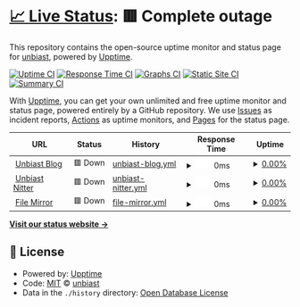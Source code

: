 # [📈 Live Status](https://status.unbia.st): <!--live status--> **🟥 Complete outage**

This repository contains the open-source uptime monitor and status page for [unbiast](https://status.unbia.st), powered by [Upptime](https://github.com/upptime/upptime).

[![Uptime CI](https://github.com/unbiast/status/workflows/Uptime%20CI/badge.svg)](https://github.com/unbiast/status/actions?query=workflow%3A%22Uptime+CI%22)
[![Response Time CI](https://github.com/unbiast/status/workflows/Response%20Time%20CI/badge.svg)](https://github.com/unbiast/status/actions?query=workflow%3A%22Response+Time+CI%22)
[![Graphs CI](https://github.com/unbiast/status/workflows/Graphs%20CI/badge.svg)](https://github.com/unbiast/status/actions?query=workflow%3A%22Graphs+CI%22)
[![Static Site CI](https://github.com/unbiast/status/workflows/Static%20Site%20CI/badge.svg)](https://github.com/unbiast/status/actions?query=workflow%3A%22Static+Site+CI%22)
[![Summary CI](https://github.com/unbiast/status/workflows/Summary%20CI/badge.svg)](https://github.com/unbiast/status/actions?query=workflow%3A%22Summary+CI%22)

With [Upptime](https://upptime.js.org), you can get your own unlimited and free uptime monitor and status page, powered entirely by a GitHub repository. We use [Issues](https://github.com/unbiast/status/issues) as incident reports, [Actions](https://github.com/unbiast/status/actions) as uptime monitors, and [Pages](https://status.unbia.st) for the status page.

<!--start: status pages-->
<!-- This summary is generated by Upptime (https://github.com/upptime/upptime) -->
<!-- Do not edit this manually, your changes will be overwritten -->
<!-- prettier-ignore -->
| URL | Status | History | Response Time | Uptime |
| --- | ------ | ------- | ------------- | ------ |
| <img alt="" src="https://icons.duckduckgo.com/ip3/unbia.st.ico" height="13"> [Unbiast Blog](https://unbia.st) | 🟥 Down | [unbiast-blog.yml](https://github.com/unbiast/status/commits/HEAD/history/unbiast-blog.yml) | <details><summary><img alt="Response time graph" src="./graphs/unbiast-blog/response-time-week.png" height="20"> 0ms</summary><br><a href="https://status.unbia.st/history/unbiast-blog"><img alt="Response time 0" src="https://img.shields.io/endpoint?url=https%3A%2F%2Fraw.githubusercontent.com%2Funbiast%2Fstatus%2FHEAD%2Fapi%2Funbiast-blog%2Fresponse-time.json"></a><br><a href="https://status.unbia.st/history/unbiast-blog"><img alt="24-hour response time 0" src="https://img.shields.io/endpoint?url=https%3A%2F%2Fraw.githubusercontent.com%2Funbiast%2Fstatus%2FHEAD%2Fapi%2Funbiast-blog%2Fresponse-time-day.json"></a><br><a href="https://status.unbia.st/history/unbiast-blog"><img alt="7-day response time 0" src="https://img.shields.io/endpoint?url=https%3A%2F%2Fraw.githubusercontent.com%2Funbiast%2Fstatus%2FHEAD%2Fapi%2Funbiast-blog%2Fresponse-time-week.json"></a><br><a href="https://status.unbia.st/history/unbiast-blog"><img alt="30-day response time 0" src="https://img.shields.io/endpoint?url=https%3A%2F%2Fraw.githubusercontent.com%2Funbiast%2Fstatus%2FHEAD%2Fapi%2Funbiast-blog%2Fresponse-time-month.json"></a><br><a href="https://status.unbia.st/history/unbiast-blog"><img alt="1-year response time 0" src="https://img.shields.io/endpoint?url=https%3A%2F%2Fraw.githubusercontent.com%2Funbiast%2Fstatus%2FHEAD%2Fapi%2Funbiast-blog%2Fresponse-time-year.json"></a></details> | <details><summary><a href="https://status.unbia.st/history/unbiast-blog">0.00%</a></summary><a href="https://status.unbia.st/history/unbiast-blog"><img alt="All-time uptime 22.77%" src="https://img.shields.io/endpoint?url=https%3A%2F%2Fraw.githubusercontent.com%2Funbiast%2Fstatus%2FHEAD%2Fapi%2Funbiast-blog%2Fuptime.json"></a><br><a href="https://status.unbia.st/history/unbiast-blog"><img alt="24-hour uptime 0.00%" src="https://img.shields.io/endpoint?url=https%3A%2F%2Fraw.githubusercontent.com%2Funbiast%2Fstatus%2FHEAD%2Fapi%2Funbiast-blog%2Fuptime-day.json"></a><br><a href="https://status.unbia.st/history/unbiast-blog"><img alt="7-day uptime 0.00%" src="https://img.shields.io/endpoint?url=https%3A%2F%2Fraw.githubusercontent.com%2Funbiast%2Fstatus%2FHEAD%2Fapi%2Funbiast-blog%2Fuptime-week.json"></a><br><a href="https://status.unbia.st/history/unbiast-blog"><img alt="30-day uptime 0.00%" src="https://img.shields.io/endpoint?url=https%3A%2F%2Fraw.githubusercontent.com%2Funbiast%2Fstatus%2FHEAD%2Fapi%2Funbiast-blog%2Fuptime-month.json"></a><br><a href="https://status.unbia.st/history/unbiast-blog"><img alt="1-year uptime 0.00%" src="https://img.shields.io/endpoint?url=https%3A%2F%2Fraw.githubusercontent.com%2Funbiast%2Fstatus%2FHEAD%2Fapi%2Funbiast-blog%2Fuptime-year.json"></a></details>
| <img alt="" src="https://icons.duckduckgo.com/ip3/nitter.unbia.st.ico" height="13"> [Unbiast Nitter](https://nitter.unbia.st) | 🟥 Down | [unbiast-nitter.yml](https://github.com/unbiast/status/commits/HEAD/history/unbiast-nitter.yml) | <details><summary><img alt="Response time graph" src="./graphs/unbiast-nitter/response-time-week.png" height="20"> 0ms</summary><br><a href="https://status.unbia.st/history/unbiast-nitter"><img alt="Response time 0" src="https://img.shields.io/endpoint?url=https%3A%2F%2Fraw.githubusercontent.com%2Funbiast%2Fstatus%2FHEAD%2Fapi%2Funbiast-nitter%2Fresponse-time.json"></a><br><a href="https://status.unbia.st/history/unbiast-nitter"><img alt="24-hour response time 0" src="https://img.shields.io/endpoint?url=https%3A%2F%2Fraw.githubusercontent.com%2Funbiast%2Fstatus%2FHEAD%2Fapi%2Funbiast-nitter%2Fresponse-time-day.json"></a><br><a href="https://status.unbia.st/history/unbiast-nitter"><img alt="7-day response time 0" src="https://img.shields.io/endpoint?url=https%3A%2F%2Fraw.githubusercontent.com%2Funbiast%2Fstatus%2FHEAD%2Fapi%2Funbiast-nitter%2Fresponse-time-week.json"></a><br><a href="https://status.unbia.st/history/unbiast-nitter"><img alt="30-day response time 0" src="https://img.shields.io/endpoint?url=https%3A%2F%2Fraw.githubusercontent.com%2Funbiast%2Fstatus%2FHEAD%2Fapi%2Funbiast-nitter%2Fresponse-time-month.json"></a><br><a href="https://status.unbia.st/history/unbiast-nitter"><img alt="1-year response time 0" src="https://img.shields.io/endpoint?url=https%3A%2F%2Fraw.githubusercontent.com%2Funbiast%2Fstatus%2FHEAD%2Fapi%2Funbiast-nitter%2Fresponse-time-year.json"></a></details> | <details><summary><a href="https://status.unbia.st/history/unbiast-nitter">0.00%</a></summary><a href="https://status.unbia.st/history/unbiast-nitter"><img alt="All-time uptime 22.77%" src="https://img.shields.io/endpoint?url=https%3A%2F%2Fraw.githubusercontent.com%2Funbiast%2Fstatus%2FHEAD%2Fapi%2Funbiast-nitter%2Fuptime.json"></a><br><a href="https://status.unbia.st/history/unbiast-nitter"><img alt="24-hour uptime 0.00%" src="https://img.shields.io/endpoint?url=https%3A%2F%2Fraw.githubusercontent.com%2Funbiast%2Fstatus%2FHEAD%2Fapi%2Funbiast-nitter%2Fuptime-day.json"></a><br><a href="https://status.unbia.st/history/unbiast-nitter"><img alt="7-day uptime 0.00%" src="https://img.shields.io/endpoint?url=https%3A%2F%2Fraw.githubusercontent.com%2Funbiast%2Fstatus%2FHEAD%2Fapi%2Funbiast-nitter%2Fuptime-week.json"></a><br><a href="https://status.unbia.st/history/unbiast-nitter"><img alt="30-day uptime 0.00%" src="https://img.shields.io/endpoint?url=https%3A%2F%2Fraw.githubusercontent.com%2Funbiast%2Fstatus%2FHEAD%2Fapi%2Funbiast-nitter%2Fuptime-month.json"></a><br><a href="https://status.unbia.st/history/unbiast-nitter"><img alt="1-year uptime 0.00%" src="https://img.shields.io/endpoint?url=https%3A%2F%2Fraw.githubusercontent.com%2Funbiast%2Fstatus%2FHEAD%2Fapi%2Funbiast-nitter%2Fuptime-year.json"></a></details>
| <img alt="" src="https://icons.duckduckgo.com/ip3/files.unbia.st.ico" height="13"> [File Mirror](https://files.unbia.st) | 🟥 Down | [file-mirror.yml](https://github.com/unbiast/status/commits/HEAD/history/file-mirror.yml) | <details><summary><img alt="Response time graph" src="./graphs/file-mirror/response-time-week.png" height="20"> 0ms</summary><br><a href="https://status.unbia.st/history/file-mirror"><img alt="Response time 0" src="https://img.shields.io/endpoint?url=https%3A%2F%2Fraw.githubusercontent.com%2Funbiast%2Fstatus%2FHEAD%2Fapi%2Ffile-mirror%2Fresponse-time.json"></a><br><a href="https://status.unbia.st/history/file-mirror"><img alt="24-hour response time 0" src="https://img.shields.io/endpoint?url=https%3A%2F%2Fraw.githubusercontent.com%2Funbiast%2Fstatus%2FHEAD%2Fapi%2Ffile-mirror%2Fresponse-time-day.json"></a><br><a href="https://status.unbia.st/history/file-mirror"><img alt="7-day response time 0" src="https://img.shields.io/endpoint?url=https%3A%2F%2Fraw.githubusercontent.com%2Funbiast%2Fstatus%2FHEAD%2Fapi%2Ffile-mirror%2Fresponse-time-week.json"></a><br><a href="https://status.unbia.st/history/file-mirror"><img alt="30-day response time 0" src="https://img.shields.io/endpoint?url=https%3A%2F%2Fraw.githubusercontent.com%2Funbiast%2Fstatus%2FHEAD%2Fapi%2Ffile-mirror%2Fresponse-time-month.json"></a><br><a href="https://status.unbia.st/history/file-mirror"><img alt="1-year response time 0" src="https://img.shields.io/endpoint?url=https%3A%2F%2Fraw.githubusercontent.com%2Funbiast%2Fstatus%2FHEAD%2Fapi%2Ffile-mirror%2Fresponse-time-year.json"></a></details> | <details><summary><a href="https://status.unbia.st/history/file-mirror">0.00%</a></summary><a href="https://status.unbia.st/history/file-mirror"><img alt="All-time uptime 23.00%" src="https://img.shields.io/endpoint?url=https%3A%2F%2Fraw.githubusercontent.com%2Funbiast%2Fstatus%2FHEAD%2Fapi%2Ffile-mirror%2Fuptime.json"></a><br><a href="https://status.unbia.st/history/file-mirror"><img alt="24-hour uptime 0.00%" src="https://img.shields.io/endpoint?url=https%3A%2F%2Fraw.githubusercontent.com%2Funbiast%2Fstatus%2FHEAD%2Fapi%2Ffile-mirror%2Fuptime-day.json"></a><br><a href="https://status.unbia.st/history/file-mirror"><img alt="7-day uptime 0.00%" src="https://img.shields.io/endpoint?url=https%3A%2F%2Fraw.githubusercontent.com%2Funbiast%2Fstatus%2FHEAD%2Fapi%2Ffile-mirror%2Fuptime-week.json"></a><br><a href="https://status.unbia.st/history/file-mirror"><img alt="30-day uptime 0.00%" src="https://img.shields.io/endpoint?url=https%3A%2F%2Fraw.githubusercontent.com%2Funbiast%2Fstatus%2FHEAD%2Fapi%2Ffile-mirror%2Fuptime-month.json"></a><br><a href="https://status.unbia.st/history/file-mirror"><img alt="1-year uptime 0.00%" src="https://img.shields.io/endpoint?url=https%3A%2F%2Fraw.githubusercontent.com%2Funbiast%2Fstatus%2FHEAD%2Fapi%2Ffile-mirror%2Fuptime-year.json"></a></details>

<!--end: status pages-->

[**Visit our status website →**](https://status.unbia.st)

## 📄 License

- Powered by: [Upptime](https://github.com/upptime/upptime)
- Code: [MIT](./LICENSE) © [unbiast](https://status.unbia.st)
- Data in the `./history` directory: [Open Database License](https://opendatacommons.org/licenses/odbl/1-0/)

